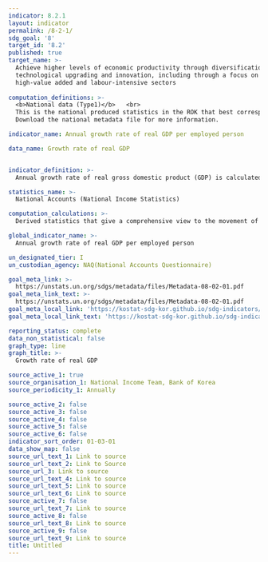 ```yaml
---
indicator: 8.2.1
layout: indicator
permalink: /8-2-1/
sdg_goal: '8'
target_id: '8.2'
published: true
target_name: >-
  Achieve higher levels of economic productivity through diversification,
  technological upgrading and innovation, including through a focus on
  high-value added and labour-intensive sectors
  
computation_definitions: >-
  <b>National data (Type1)</b>   <br>
  This is the national produced statistics in the ROK that best corresponds to the definition of UN SDGs indicators. <br>
  Download the national metadata file for more information.

indicator_name: Annual growth rate of real GDP per employed person

data_name: Growth rate of real GDP 


indicator_definition: >-
  Annual growth rate of real gross domestic product (GDP) is calculated as the percentage change in the real GDP between two consecutive years. This indicator highlights increases in added values from the previous year, hence an important indicator to measure the performance of a country’s economic performance

statistics_name: >-
  National Accounts (National Income Statistics) 

computation_calculations: >-
  Derived statistics that give a comprehensive view to the movement of the economy; total outputs and interim inputs are calculated based on 170 basic types of statistics(300 types including simple data) and added values are calculated by deducing interim inputs from total outputs

global_indicator_name: >-
  Annual growth rate of real GDP per employed person

un_designated_tier: I
un_custodian_agency: NAQ(National Accounts Questionnaire)

goal_meta_link: >-
  https://unstats.un.org/sdgs/metadata/files/Metadata-08-02-01.pdf   
goal_meta_link_text: >-
  https://unstats.un.org/sdgs/metadata/files/Metadata-08-02-01.pdf   
goal_meta_local_link: 'https://kostat-sdg-kor.github.io/sdg-indicators/public/data/Metadata-08-02-01_ENG.pdf'
goal_meta_local_link_text: 'https://kostat-sdg-kor.github.io/sdg-indicators/public/data/Metadata-08-02-01_ENG.pdf'

reporting_status: complete
data_non_statistical: false
graph_type: line
graph_title: >-
  Growth rate of real GDP 

source_active_1: true
source_organisation_1: National Income Team, Bank of Korea 
source_periodicity_1: Annually 

source_active_2: false
source_active_3: false
source_active_4: false
source_active_5: false
source_active_6: false
indicator_sort_order: 01-03-01
data_show_map: false
source_url_text_1: Link to source
source_url_text_2: Link to Source
source_url_3: Link to source
source_url_text_4: Link to source
source_url_text_5: Link to source
source_url_text_6: Link to source
source_active_7: false
source_url_text_7: Link to source
source_active_8: false
source_url_text_8: Link to source
source_active_9: false
source_url_text_9: Link to source
title: Untitled
---
```

